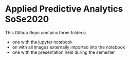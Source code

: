 # Applied Predictive Analytics SoSe2020

This Github Repo contains three folders:
- one with the jupyter notebook
- on with all images externally imported into the notebook
- one with the presentation held during the semester
